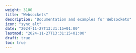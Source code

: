 ```yaml
---
weight: 3100
title: "Websockets"
description: "Documentation and examples for Websockets"
icon: "sync_alt"
date: "2024-11-27T13:31:15+01:00"
lastmod: "2024-11-27T13:31:15+01:00"
draft: true
toc: true
---
```

